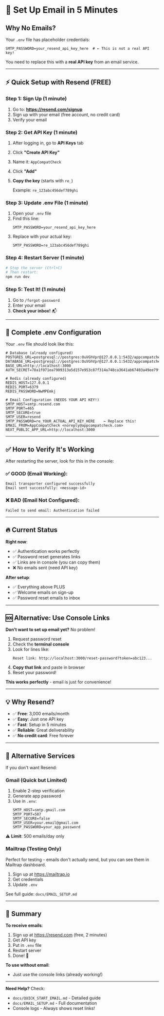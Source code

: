# 📧 Set Up Email in 5 Minutes

## Why No Emails?

Your `.env` file has placeholder credentials:
```env
SMTP_PASSWORD=your_resend_api_key_here  # ← This is not a real API key!
```

You need to replace this with a **real API key** from an email service.

---

## ⚡ Quick Setup with Resend (FREE)

### Step 1: Sign Up (1 minute)

1. Go to: **https://resend.com/signup**
2. Sign up with your email (free account, no credit card)
3. Verify your email

### Step 2: Get API Key (1 minute)

1. After logging in, go to **API Keys** tab
2. Click **"Create API Key"**
3. Name it: `AppCompatCheck`
4. Click **"Add"**
5. **Copy the key** (starts with `re_`)
   
   Example: `re_123abc456def789ghi`

### Step 3: Update .env File (1 minute)

1. Open your `.env` file
2. Find this line:
   ```env
   SMTP_PASSWORD=your_resend_api_key_here
   ```
3. Replace with your actual key:
   ```env
   SMTP_PASSWORD=re_123abc456def789ghi
   ```

### Step 4: Restart Server (1 minute)

```bash
# Stop the server (Ctrl+C)
# Then restart:
npm run dev
```

### Step 5: Test It! (1 minute)

1. Go to `/forgot-password`
2. Enter your email
3. **Check your inbox!** 📬

---

## 🎯 Complete .env Configuration

Your `.env` file should look like this:

```env
# Database (already configured)
POSTGRES_URL=postgresql://postgres:OuVGhVpr@127.0.0.1:5432/appcompatcheck
DATABASE_URL=postgresql://postgres:OuVGhVpr@127.0.0.1:5432/appcompatcheck
BASE_URL=http://localhost:3000
AUTH_SECRET=78a1f071ea7909313a5d157e953c87f314a748ca3641ab67403a49ee79f4885f

# Redis (already configured)
REDIS_HOST=127.0.0.1
REDIS_PORT=6379
REDIS_PASSWORD=NwMPEmkj

# Email Configuration (NEEDS YOUR API KEY!)
SMTP_HOST=smtp.resend.com
SMTP_PORT=465
SMTP_SECURE=true
SMTP_USER=resend
SMTP_PASSWORD=re_YOUR_ACTUAL_API_KEY_HERE    ← Replace this!
EMAIL_FROM=AppCompatCheck <noreply@appcompatcheck.com>
NEXT_PUBLIC_APP_URL=http://localhost:3000
```

---

## ✅ How to Verify It's Working

After restarting the server, look for this in the console:

### ✅ GOOD (Email Working):
```
Email transporter configured successfully
Email sent successfully: <message-id>
```

### ❌ BAD (Email Not Configured):
```
Failed to send email: Authentication failed
```

---

## 🔥 Current Status

**Right now**: 
- ✅ Authentication works perfectly
- ✅ Password reset generates links
- ✅ Links are in console (you can copy them)
- ❌ No emails sent (need API key)

**After setup**:
- ✅ Everything above PLUS
- ✅ Welcome emails on sign-up
- ✅ Password reset emails to inbox

---

## 🆘 Alternative: Use Console Links

**Don't want to set up email yet?** No problem!

1. Request password reset
2. Check the **terminal console**
3. Look for lines like:
   ```
   Reset link: http://localhost:3000/reset-password?token=abc123...
   ```
4. **Copy that link** and paste in browser
5. Reset your password!

**This works perfectly** - email is just for convenience!

---

## 💡 Why Resend?

- ✅ **Free**: 3,000 emails/month
- ✅ **Easy**: Just one API key
- ✅ **Fast**: Setup in 5 minutes
- ✅ **Reliable**: Great deliverability
- ✅ **No credit card**: Free forever

---

## 📱 Alternative Services

If you don't want Resend:

### Gmail (Quick but Limited)
1. Enable 2-step verification
2. Generate app password
3. Use in `.env`:
   ```env
   SMTP_HOST=smtp.gmail.com
   SMTP_PORT=587
   SMTP_SECURE=false
   SMTP_USER=your.email@gmail.com
   SMTP_PASSWORD=your_app_password
   ```

⚠️ **Limit**: 500 emails/day only

### Mailtrap (Testing Only)
Perfect for testing - emails don't actually send, but you can see them in Mailtrap dashboard.

1. Sign up at https://mailtrap.io
2. Get credentials
3. Update `.env`

See full guide: `docs/EMAIL_SETUP.md`

---

## 🎯 Summary

**To receive emails**:
1. Sign up at https://resend.com (free, 2 minutes)
2. Get API key
3. Put in `.env` file
4. Restart server
5. Done! 🎉

**To use without email**:
- Just use the console links (already working!)

---

**Need Help?** Check:
- `docs/QUICK_START_EMAIL.md` - Detailed guide
- `docs/EMAIL_SETUP.md` - Full documentation
- Console logs - Always shows reset links!
